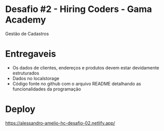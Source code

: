 # Desafio #2 - Hiring Coders - Gama Academy
Gestão de Cadastros

# Entregaveis
- Os dados de clientes, endereços e produtos devem estar devidamente estruturados
- Dados no localstorage
- Código fonte no github com o arquivo README detalhando as funcionalidades da programação

# Deploy
https://alessandro-amelio-hc-desafio-02.netlify.app/